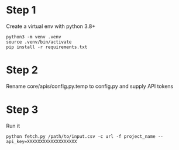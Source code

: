 # Step 1
Create a virtual env with python 3.8+

```
python3 -m venv .venv
source .venv/bin/activate
pip install -r requirements.txt
```

# Step 2
Rename core/apis/config.py.temp to config.py and supply API tokens

# Step 3
Run it
```
python fetch.py /path/to/input.csv -c url -f project_name --api_key=XXXXXXXXXXXXXXXXXXX
```
